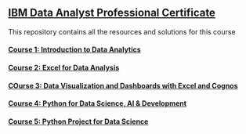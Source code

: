## [IBM Data Analyst Professional Certificate](https://www.coursera.org/professional-certificates/ibm-data-analyst)
This repository contains all the resources and solutions for this course 

#### [Course 1: Introduction to Data Analytics](https://www.coursera.org/learn/introduction-to-data-analytics?specialization=ibm-data-analyst)
#### [Course 2: Excel for Data Analysis](https://www.coursera.org/learn/excel-basics-data-analysis-ibm?specialization=ibm-data-analyst)
#### [COurse 3: Data Visualization and Dashboards with Excel and Cognos](https://www.coursera.org/learn/data-visualization-dashboards-excel-cognos?specialization=ibm-data-analyst)
#### [Course 4: Python for Data Science, AI & Development](https://www.coursera.org/learn/python-for-applied-data-science-ai?specialization=ibm-data-analyst)
#### [Course 5: Python Project for Data Science](https://www.coursera.org/learn/python-project-for-data-science?specialization=ibm-data-analyst)
